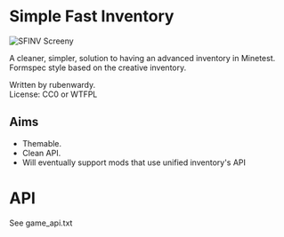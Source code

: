 # Simple Fast Inventory

![SFINV Screeny](https://cdn.pbrd.co/images/1yQhd1TI.png)

A cleaner, simpler, solution to having an advanced inventory in Minetest.  
Formspec style based on the creative inventory.

Written by rubenwardy.  
License: CC0 or WTFPL

## Aims

* Themable.
* Clean API.
* Will eventually support mods that use unified inventory's API

# API

See game_api.txt

